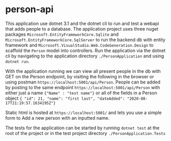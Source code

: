 # person-api

This application use dotnet 3.1 and the dotnet cli to run and test a webapi that adds people to a database. The application project uses three nuget packages `Microsoft.EntityFrameworkCore.Sqlite` and `Microsoft.EntityFrameworkCore.SqlServer` to run the backend db with entity framework and `Microsoft.VisualStudio.Web.CodeGeneration.Design` to scaffold the `Person` model into controllers. Run the application via the dotnet cli by navigating to the application directory `./PersonApplication` and using `dotnet run`.

With the application running we can view all present people in the db with GET on the Person endpoint, by visiting the following in the browser or using postman `https://localhost:5001/api/Person`. People can be added by posting to the same endpoint `https://localhost:5001/api/Person` with either just a name `{"Name" : "test name"}` or all of the fields in a Person object `{ "id": 21, "name": "first last", "dateAdded": "2020-08-17T21:19:57.1634195Z"}` 

Static html is hosted at `https://localhost:5001/` and lets you use a simple form to Add a new person with an inputted name.

The tests for the application can be started by running `dotnet test` at the root of the project or in the test project directory `./PersonApplication.Tests `
